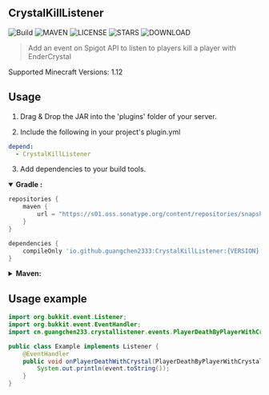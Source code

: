 CrystalKillListener
---
![Build](https://github.com/GuangChen2333/CrystalKillListener/actions/workflows/build.yml/badge.svg)
![MAVEN](https://img.shields.io/maven-metadata/v?metadataUrl=https%3A%2F%2Fs01.oss.sonatype.org%2Fcontent%2Frepositories%2Fsnapshots%2Fio%2Fgithub%2Fguangchen2333%2FCrystalKillListener%2Fmaven-metadata.xml&style=flat)
![LICENSE](https://img.shields.io/github/license/GuangChen2333/CrystalKillListener?style=flat)
![STARS](https://img.shields.io/github/stars/GuangChen2333/CrystalKillListener)
![DOWNLOAD](https://img.shields.io/github/downloads/GuangChen2333/CrystalKillListener/total)


> Add an event on Spigot API to listen to players kill a player with EnderCrystal

Supported Minecraft Versions: 1.12

## Usage

1. Drag & Drop the JAR into the 'plugins' folder of your server.

2. Include the following in your project's plugin.yml

```yaml
depend:
  - CrystalKillListener
```

3. Add dependencies to your build tools.

<details open>
<summary><strong>Gradle :</strong></summary>

```groovy
repositories {
    maven {
        url = "https://s01.oss.sonatype.org/content/repositories/snapshots/"
    }
}

dependencies {
    compileOnly 'io.github.guangchen2333:CrystalKillListener:{VERSION}'
}
```

</details>

<details>
<summary><strong>Maven: </strong></summary>

```xml

<repositories>
    <repository>
        <id>snposs</id>
        <url>https://s01.oss.sonatype.org/content/repositories/snapshots/</url>
    </repository>
</repositories>
```

```xml

<dependencies>
    <dependency>
        <groupId>io.github.guangchen2333</groupId>
        <artifactId>CrystalKillListener</artifactId>
        <version>{VERSION}</version>
        <scope>compile</scope>
    </dependency>
</dependencies>
```

</details>

## Usage example

```java
import org.bukkit.event.Listener;
import org.bukkit.event.EventHandler;
import cn.guangchen233.crystallistener.events.PlayerDeathByPlayerWithCrystalEvent;

public class Example implements Listener {
    @EventHandler
    public void onPlayerDeathWithCrystal(PlayerDeathByPlayerWithCrystalEvent event) {
        System.out.println(event.toString());
    }
}

```